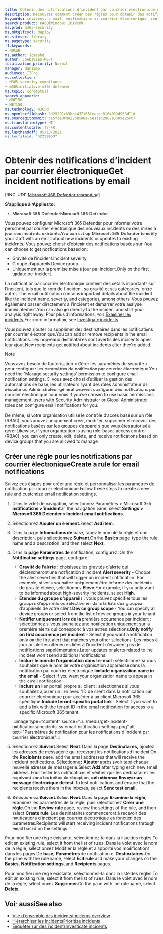 ```yaml
---
title: Obtenir des notifications d’incident par courrier électronique dans Microsoft 365 Defender
description: Découvrez comment créer des règles pour obtenir des notifications par courrier électronique pour les incidents dans Microsoft 365 Defender
keywords: incident, e-mail, notfications de courrier électronique, configurer, utilisateurs, boîte aux lettres, courrier électronique, incidents, analyser, réponse
search.product: eADQiWindows 10XVcnh
ms.prod: m365-security
ms.mktglfcycl: deploy
ms.sitesec: library
ms.pagetype: security
f1.keywords:
- NOCSH
ms.author: josephd
author: JoeDavies-MSFT
localization_priority: Normal
manager: dansimp
audience: ITPro
ms.collection:
- M365-security-compliance
- m365initiative-m365-defender
ms.topic: conceptual
search.appverid:
- MOE150
- MET150
ms.technology: m365d
ms.openlocfilehash: 8d29291c63bdc437163feecce8164089d958d71d
ms.sourcegitcommit: de5fce90de22ba588e75e1a1d2e87e03b9e25ec7
ms.translationtype: MT
ms.contentlocale: fr-FR
ms.lasthandoff: 05/10/2021
ms.locfileid: "52299963"
---
```

# <a name="get-incident-notifications-by-email"></a><span data-ttu-id="8e9e1-104">Obtenir des notifications d’incident par courrier électronique</span><span class="sxs-lookup"><span data-stu-id="8e9e1-104">Get incident notifications by email</span></span>

[!INCLUDE [Microsoft 365 Defender rebranding](../includes/microsoft-defender.md)]


<span data-ttu-id="8e9e1-105">**S’applique à :**</span><span class="sxs-lookup"><span data-stu-id="8e9e1-105">**Applies to:**</span></span>
- <span data-ttu-id="8e9e1-106">Microsoft 365 Defender</span><span class="sxs-lookup"><span data-stu-id="8e9e1-106">Microsoft 365 Defender</span></span>

<span data-ttu-id="8e9e1-107">Vous pouvez configurer Microsoft 365 Defender pour informer votre personnel par courrier électronique des nouveaux incidents ou des mises à jour des incidents existants.</span><span class="sxs-lookup"><span data-stu-id="8e9e1-107">You can set up Microsoft 365 Defender to notify your staff with an email about new incidents or updates to existing incidents.</span></span> <span data-ttu-id="8e9e1-108">Vous pouvez choisir d’obtenir des notifications basées sur :</span><span class="sxs-lookup"><span data-stu-id="8e9e1-108">You can choose to get notifications based on:</span></span>

- <span data-ttu-id="8e9e1-109">Gravité de l’incident.</span><span class="sxs-lookup"><span data-stu-id="8e9e1-109">Incident severity.</span></span>
- <span data-ttu-id="8e9e1-110">Groupe d’appareils.</span><span class="sxs-lookup"><span data-stu-id="8e9e1-110">Device group.</span></span>
- <span data-ttu-id="8e9e1-111">Uniquement sur la première mise à jour par incident.</span><span class="sxs-lookup"><span data-stu-id="8e9e1-111">Only on the first update per incident.</span></span>

<span data-ttu-id="8e9e1-112">La notification par courrier électronique contient des détails importants sur l’incident, tels que le nom de l’incident, sa gravité et ses catégories, entre autres.</span><span class="sxs-lookup"><span data-stu-id="8e9e1-112">The email notification contains important details about the incident like the incident name, severity, and categories, among others.</span></span> <span data-ttu-id="8e9e1-113">Vous pouvez également passer directement à l’incident et démarrer votre analyse immédiatement.</span><span class="sxs-lookup"><span data-stu-id="8e9e1-113">You can also go directly to the incident and start your analysis right away.</span></span> <span data-ttu-id="8e9e1-114">Pour plus d’informations, voir [Examiner les incidents.](investigate-incidents.md)</span><span class="sxs-lookup"><span data-stu-id="8e9e1-114">For more information, see [Investigate incidents](investigate-incidents.md).</span></span>

<span data-ttu-id="8e9e1-115">Vous pouvez ajouter ou supprimer des destinataires dans les notifications par courrier électronique.</span><span class="sxs-lookup"><span data-stu-id="8e9e1-115">You can add or remove recipients in the email notifications.</span></span> <span data-ttu-id="8e9e1-116">Les nouveaux destinataires sont avertis des incidents après leur ajout.</span><span class="sxs-lookup"><span data-stu-id="8e9e1-116">New recipients get notified about incidents after they're added.</span></span> 

>[!NOTE]
><span data-ttu-id="8e9e1-117">Vous avez besoin de l’autorisation « Gérer les paramètres de sécurité » pour configurer les paramètres de notification par courrier électronique.</span><span class="sxs-lookup"><span data-stu-id="8e9e1-117">You need the 'Manage security settings' permission to configure email notification settings.</span></span> <span data-ttu-id="8e9e1-118">Si vous avez choisi d’utiliser la gestion des autorisations de base, les utilisateurs ayant des rôles Administrateur de sécurité ou Administrateur général peuvent configurer des notifications par courrier électronique pour vous.</span><span class="sxs-lookup"><span data-stu-id="8e9e1-118">If you've chosen to use basic permissions management, users with Security Administrator or Global Administrator roles can configure email notifications for you.</span></span> <br> <br>
<span data-ttu-id="8e9e1-119">De même, si votre organisation utilise le contrôle d’accès basé sur un rôle (RBAC), vous pouvez uniquement créer, modifier, supprimer et recevoir des notifications basées sur les groupes d’appareils que vous êtes autorisé à gérer.</span><span class="sxs-lookup"><span data-stu-id="8e9e1-119">Likewise, if your organization is using role-based access control (RBAC), you can only create, edit, delete, and receive notifications based on device groups that you are allowed to manage.</span></span>

## <a name="create-a-rule-for-email-notifications"></a><span data-ttu-id="8e9e1-120">Créer une règle pour les notifications par courrier électronique</span><span class="sxs-lookup"><span data-stu-id="8e9e1-120">Create a rule for email notifications</span></span>

<span data-ttu-id="8e9e1-121">Suivez ces étapes pour créer une règle et personnaliser les paramètres de notification par courrier électronique.</span><span class="sxs-lookup"><span data-stu-id="8e9e1-121">Follow these steps to create a new rule and customize email notification settings.</span></span>

1. <span data-ttu-id="8e9e1-122">Dans le volet de navigation, sélectionnez Paramètres > Microsoft 365 **notifications >'incident.**</span><span class="sxs-lookup"><span data-stu-id="8e9e1-122">In the navigation pane, select **Settings > Microsoft 365 Defender > Incident email notifications**.</span></span>
2. <span data-ttu-id="8e9e1-123">Sélectionnez **Ajouter un élément.**</span><span class="sxs-lookup"><span data-stu-id="8e9e1-123">Select **Add item**.</span></span>
3. <span data-ttu-id="8e9e1-124">Dans la page **Informations de** base, tapez le nom de la règle et une description, puis sélectionnez **Suivant**.</span><span class="sxs-lookup"><span data-stu-id="8e9e1-124">On the **Basics** page, type the rule name and a description, and then select **Next**.</span></span>
4. <span data-ttu-id="8e9e1-125">Dans la **page Paramètres de** notification, configurez :</span><span class="sxs-lookup"><span data-stu-id="8e9e1-125">On the **Notification settings** page, configure:</span></span>
    - <span data-ttu-id="8e9e1-126">**Gravité de l’alerte** : choisissez les gravités d’alerte qui déclencheront une notification d’incident.</span><span class="sxs-lookup"><span data-stu-id="8e9e1-126">**Alert severity** - Choose the alert severities that will trigger an incident notification.</span></span> <span data-ttu-id="8e9e1-127">Par exemple, si vous souhaitez uniquement être informé des incidents de gravité élevée, sélectionnez **Élevé**.</span><span class="sxs-lookup"><span data-stu-id="8e9e1-127">For example, if you only want to be informed about high-severity incidents, select **High**.</span></span>
    - <span data-ttu-id="8e9e1-128">**Étendue du groupe d’appareils** : vous pouvez spécifier tous les groupes d’appareils ou sélectionner dans la liste des groupes d’appareils de votre client.</span><span class="sxs-lookup"><span data-stu-id="8e9e1-128">**Device group scope** - You can specify all device groups or select from the list of device groups in your tenant.</span></span>
    - <span data-ttu-id="8e9e1-129">**Notifier uniquement lors de la** première occurrence par incident : sélectionnez si vous souhaitez une notification uniquement sur la première alerte qui correspond à vos autres sélections.</span><span class="sxs-lookup"><span data-stu-id="8e9e1-129">**Only notify on first occurrence per incident** - Select if you want a notification only on the first alert that matches your other selections.</span></span> <span data-ttu-id="8e9e1-130">Les mises à jour ou alertes ultérieures liées à l’incident n’envoient pas de notifications supplémentaires.</span><span class="sxs-lookup"><span data-stu-id="8e9e1-130">Later updates or alerts related to the incident won't send additional notifications.</span></span>
    - <span data-ttu-id="8e9e1-131">**Inclure le nom de l’organisation dans l’e-mail** : sélectionnez si vous souhaitez que le nom de votre organisation apparaisse dans la notification par courrier électronique.</span><span class="sxs-lookup"><span data-stu-id="8e9e1-131">**Include organization name in the email** - Select if you want your organization name to appear in the email notification.</span></span>
    - <span data-ttu-id="8e9e1-132">**Inclure un** lien portail propre au client : sélectionnez si vous souhaitez ajouter un lien avec l’ID de client dans la notification par courrier électronique pour accéder à un client Microsoft 365 spécifique.</span><span class="sxs-lookup"><span data-stu-id="8e9e1-132">**Include tenant-specific portal link** - Select if you want to add a link with the tenant ID in the email notification for access to a specific Microsoft 365 tenant.</span></span>

    :::image type="content" source="../../media/get-incident-notifications/incidents-ss-email-notification-settings.png" alt-text="Paramètres de notification pour les notifications d’incident par courrier électronique":::

5. <span data-ttu-id="8e9e1-134">Sélectionnez **Suivant**.</span><span class="sxs-lookup"><span data-stu-id="8e9e1-134">Select **Next**.</span></span> <span data-ttu-id="8e9e1-135">Dans la page **Destinataires,** ajoutez les adresses de messagerie qui recevront les notifications d’incident.</span><span class="sxs-lookup"><span data-stu-id="8e9e1-135">On the **Recipients** page, add the email addresses that will receive the incident notifications.</span></span> <span data-ttu-id="8e9e1-136">Sélectionnez **Ajouter** après avoir tapé chaque nouvelle adresse de messagerie.</span><span class="sxs-lookup"><span data-stu-id="8e9e1-136">Select **Add** after typing each new email address.</span></span> <span data-ttu-id="8e9e1-137">Pour tester les notifications et vérifier que les destinataires les reçoivent dans les boîtes de réception, **sélectionnez Envoyer un message électronique de test.**</span><span class="sxs-lookup"><span data-stu-id="8e9e1-137">To test notifications and ensure that the recipients receive them in the inboxes, select **Send test email**.</span></span> 
6. <span data-ttu-id="8e9e1-138">Sélectionnez **Suivant**.</span><span class="sxs-lookup"><span data-stu-id="8e9e1-138">Select **Next**.</span></span> <span data-ttu-id="8e9e1-139">Dans la page **Examiner la règle,** examinez les paramètres de la règle, puis sélectionnez **Créer une règle.**</span><span class="sxs-lookup"><span data-stu-id="8e9e1-139">On the **Review rule** page, review the settings of the rule, and then select **Create rule**.</span></span> <span data-ttu-id="8e9e1-140">Les destinataires commenceront à recevoir des notifications d’incident par courrier électronique en fonction des paramètres.</span><span class="sxs-lookup"><span data-stu-id="8e9e1-140">Recipients will start receiving incident notifications through email based on the settings.</span></span>

<span data-ttu-id="8e9e1-141">Pour modifier une règle existante, sélectionnez-la dans la liste des règles.</span><span class="sxs-lookup"><span data-stu-id="8e9e1-141">To edit an existing rule, select it from the list of rules.</span></span> <span data-ttu-id="8e9e1-142">Dans le volet avec le  nom de la règle, sélectionnez Modifier la règle et a apporté vos modifications dans les pages De **base,** **Paramètres** de notification et **Destinataires.**</span><span class="sxs-lookup"><span data-stu-id="8e9e1-142">On the pane with the rule name, select **Edit rule** and make your changes on the **Basics**, **Notification settings**, and **Recipients** pages.</span></span>

<span data-ttu-id="8e9e1-143">Pour modifier une règle existante, sélectionnez-la dans la liste des règles.</span><span class="sxs-lookup"><span data-stu-id="8e9e1-143">To edit an existing rule, select it from the list of rules.</span></span> <span data-ttu-id="8e9e1-144">Dans le volet avec le nom de la règle, sélectionnez **Supprimer.**</span><span class="sxs-lookup"><span data-stu-id="8e9e1-144">On the pane with the rule name, select **Delete**.</span></span>

## <a name="see-also"></a><span data-ttu-id="8e9e1-145">Voir aussi</span><span class="sxs-lookup"><span data-stu-id="8e9e1-145">See also</span></span>
- [<span data-ttu-id="8e9e1-146">Vue d’ensemble des incidents</span><span class="sxs-lookup"><span data-stu-id="8e9e1-146">Incidents overview</span></span>](incidents-overview.md)
- [<span data-ttu-id="8e9e1-147">Hiérarchiser les incidents</span><span class="sxs-lookup"><span data-stu-id="8e9e1-147">Prioritize incidents</span></span>](incident-queue.md)
- [<span data-ttu-id="8e9e1-148">Enquêter sur des incidents</span><span class="sxs-lookup"><span data-stu-id="8e9e1-148">Investigate incidents</span></span>](investigate-incidents.md)
